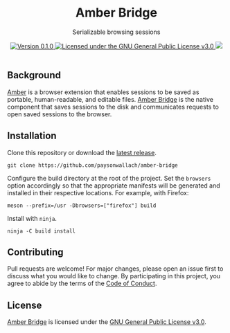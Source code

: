 <div align="center">
  <h1>Amber Bridge</h1>
  <p>Serializable browsing sessions</p>
  <a href="https://github.com/paysonwallach/amber-bridge/releases/latest">
    <img alt="Version 0.1.0" src="https://img.shields.io/badge/version-0.1.0-red.svg?cacheSeconds=2592000&style=flat-square" />
  </a>
  <a href="https://github.com/paysonwallach/amber-bridge/blob/master/LICENSE" target="\_blank">
    <img alt="Licensed under the GNU General Public License v3.0" src="https://img.shields.io/github/license/paysonwallach/amber-bridge?style=flat-square" />
  <a href=https://buymeacoffee.com/paysonwallach>
    <img src=https://img.shields.io/badge/donate-Buy%20me%20a%20coffe-yellow?style=flat-square>
  </a>
  <br>
  <br>
</div>

## Background

[Amber](https://github.com/paysonwallach/amber-web-extension#readme) is a browser extension that enables sessions to be saved as portable, human-readable, and editable files. [Amber Bridge](https://github.com/paysonwallach/amber-bridge) is the native component that saves sessions to the disk and communicates requests to open saved sessions to the browser.

## Installation

Clone this repository or download the [latest release](https://github.com/paysonwallach/amber-bridge/releases/latest).

```shell
git clone https://github.com/paysonwallach/amber-bridge
```

Configure the build directory at the root of the project. Set the `browsers` option accordingly so that the appropriate manifests will be generated and installed in their respective locations. For example, with Firefox:

```shell
meson --prefix=/usr -Dbrowsers=["firefox"] build
```

Install with `ninja`.

```shell
ninja -C build install
```

## Contributing

Pull requests are welcome! For major changes, please open an issue first to discuss what you would like to change. By participating in this project, you agree to abide by the terms of the [Code of Conduct](https://github.com/paysonwallach/amber-bridge/blob/master/CODE_OF_CONDUCT.md).

## License

[Amber Bridge](https://github.com/paysonwallach/amber-bridge) is licensed under the [GNU General Public License v3.0](https://github.com/paysonwallach/amber-bridge/blob/master/LICENSE).
